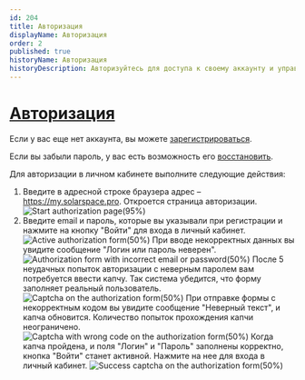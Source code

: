 ```yaml
---
id: 204
title: Авторизация
displayName: Авторизация
order: 2
published: true
historyName: Авторизация
historyDescription: Авторизуйтесь для доступа к своему аккаунту и управления подключенными сервисами
---
```


# [Авторизация](authorization)

Если у вас еще нет аккаунта, вы можете [зарегистрироваться]([242]).

Если вы забыли пароль, у вас есть возможность его [восстановить]([208]).

Для авторизации в личном кабинете выполните следующие действия:

1.  Введите в адресной строке браузера адрес – https://my.solarspace.pro. Откроется страница авторизации.
![Start authorization page(95%)](https://img.solarspace.pro/docs/start-authorization-page.jpg "Стартовая форма авторизации")
2. Введите email и пароль, которые вы указывали при регистрации и нажмите на кнопку "Войти" для входа в личный кабинет.
![Active authorization form(50%)](https://img.solarspace.pro/docs/auth-active-form.jpg "Активная форма авторизации")
При вводе некорректных данных вы увидите сообщение "Логин или пароль неверен".
![Authorization form with incorrect email or password(50%)](https://img.solarspace.pro/docs/auth-incorrect-email-or-password.jpg "Авторизация с некорректным емайлом или паролем")
После 5 неудачных попыток авторизации с неверным паролем вам потребуется ввести капчу. Так система убедится, что форму заполняет реальный пользователь.
![Captcha on the authorization form(50%)](https://img.solarspace.pro/docs/auth-captcha.jpg "Капча на форме авторизации")
При отправке формы с некорректным кодом вы увидите сообщение "Неверный текст", и капча обновится. Количество попыток прохождения капчи неограничено.
![Captcha with wrong code on the authorization form(50%)](https://img.solarspace.pro/docs/auth-wrong-captcha.jpg "Неверный код для капчи на форме авторизации")
Когда капча пройдена, и поля "Логин" и "Пароль" заполнены корректно, кнопка "Войти" станет активной. Нажмите на нее для входа в личный кабинет.
![Success captcha on the authorization form(50%)](https://img.solarspace.pro/docs/success-auth-captcha.jpg "Успешная капча на форме авторизации")
